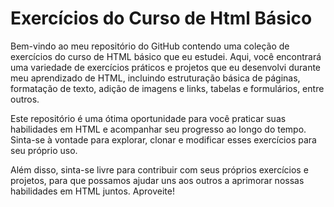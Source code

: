 # Exercícios do Curso de Html Básico

Bem-vindo ao meu repositório do GitHub contendo uma coleção de exercícios do curso de HTML básico que eu estudei. Aqui, você encontrará uma variedade de exercícios práticos e projetos que eu desenvolvi durante meu aprendizado de HTML, incluindo estruturação básica de páginas, formatação de texto, adição de imagens e links, tabelas e formulários, entre outros.

Este repositório é uma ótima oportunidade para você praticar suas habilidades em HTML e acompanhar seu progresso ao longo do tempo. Sinta-se à vontade para explorar, clonar e modificar esses exercícios para seu próprio uso.

Além disso, sinta-se livre para contribuir com seus próprios exercícios e projetos, para que possamos ajudar uns aos outros a aprimorar nossas habilidades em HTML juntos. Aproveite!
